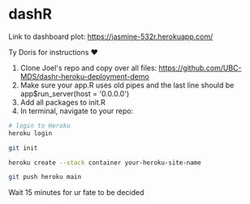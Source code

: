 # dashR
Link to dashboard plot: 
https://jasmine-532r.herokuapp.com/

Ty Doris for instructions :heart:

1. Clone Joel's repo and copy over all files: https://github.com/UBC-MDS/dashr-heroku-deployment-demo
2. Make sure your app.R uses old pipes and the last line should be app$run_server(host = '0.0.0.0')
3. Add all packages to init.R
4. In terminal, navigate to your repo:

```bash
# login to Heroku
heroku login

git init

heroku create --stack container your-heroku-site-name

git push heroku main

```

Wait 15 minutes for ur fate to be decided
